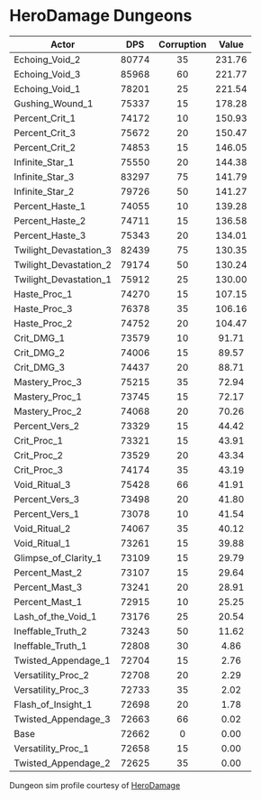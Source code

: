 # HeroDamage Dungeons
| Actor | DPS | Corruption | Value |
|---|:---:|:---:|:---:|
|Echoing_Void_2|80774|35|231.76|
|Echoing_Void_3|85968|60|221.77|
|Echoing_Void_1|78201|25|221.54|
|Gushing_Wound_1|75337|15|178.28|
|Percent_Crit_1|74172|10|150.93|
|Percent_Crit_3|75672|20|150.47|
|Percent_Crit_2|74853|15|146.05|
|Infinite_Star_1|75550|20|144.38|
|Infinite_Star_3|83297|75|141.79|
|Infinite_Star_2|79726|50|141.27|
|Percent_Haste_1|74055|10|139.28|
|Percent_Haste_2|74711|15|136.58|
|Percent_Haste_3|75343|20|134.01|
|Twilight_Devastation_3|82439|75|130.35|
|Twilight_Devastation_2|79174|50|130.24|
|Twilight_Devastation_1|75912|25|130.00|
|Haste_Proc_1|74270|15|107.15|
|Haste_Proc_3|76378|35|106.16|
|Haste_Proc_2|74752|20|104.47|
|Crit_DMG_1|73579|10|91.71|
|Crit_DMG_2|74006|15|89.57|
|Crit_DMG_3|74437|20|88.71|
|Mastery_Proc_3|75215|35|72.94|
|Mastery_Proc_1|73745|15|72.17|
|Mastery_Proc_2|74068|20|70.26|
|Percent_Vers_2|73329|15|44.42|
|Crit_Proc_1|73321|15|43.91|
|Crit_Proc_2|73529|20|43.34|
|Crit_Proc_3|74174|35|43.19|
|Void_Ritual_3|75428|66|41.91|
|Percent_Vers_3|73498|20|41.80|
|Percent_Vers_1|73078|10|41.54|
|Void_Ritual_2|74067|35|40.12|
|Void_Ritual_1|73261|15|39.88|
|Glimpse_of_Clarity_1|73109|15|29.79|
|Percent_Mast_2|73107|15|29.64|
|Percent_Mast_3|73241|20|28.91|
|Percent_Mast_1|72915|10|25.25|
|Lash_of_the_Void_1|73176|25|20.54|
|Ineffable_Truth_2|73243|50|11.62|
|Ineffable_Truth_1|72808|30|4.86|
|Twisted_Appendage_1|72704|15|2.76|
|Versatility_Proc_2|72708|20|2.29|
|Versatility_Proc_3|72733|35|2.02|
|Flash_of_Insight_1|72698|20|1.78|
|Twisted_Appendage_3|72663|66|0.02|
|Base|72662|0|0.00|
|Versatility_Proc_1|72658|15|0.00|
|Twisted_Appendage_2|72625|35|0.00|

 Dungeon sim profile courtesy of [HeroDamage](https://www.herodamage.com/)